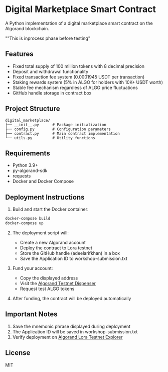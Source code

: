 # Digital Marketplace Smart Contract

A Python implementation of a digital marketplace smart contract on the Algorand blockchain.

""This is inprocess phase before testing"

## Features

- Fixed total supply of 100 million tokens with 8 decimal precision
- Deposit and withdrawal functionality
- Fixed transaction fee system (0.0001945 USDT per transaction) 
- Staking rewards system (5% in ALGO for holders with 10K+ USDT worth)
- Stable fee mechanism regardless of ALGO price fluctuations
- GitHub handle storage in contract box

## Project Structure

```
digital_marketplace/
├── __init__.py      # Package initialization
├── config.py        # Configuration parameters
├── contract.py      # Main contract implementation
└── utils.py         # Utility functions
```

## Requirements

- Python 3.9+
- py-algorand-sdk
- requests
- Docker and Docker Compose

## Deployment Instructions

1. Build and start the Docker container:
```bash
docker-compose build
docker-compose up
```

2. The deployment script will:
   - Create a new Algorand account
   - Deploy the contract to Lora testnet
   - Store the GitHub handle (adeelarifkhan) in a box
   - Save the Application ID to workshop-submission.txt

3. Fund your account:
   - Copy the displayed address
   - Visit the [Algorand Testnet Dispenser](https://bank.testnet.algorand.network/)
   - Request test ALGO tokens

4. After funding, the contract will be deployed automatically

## Important Notes

1. Save the mnemonic phrase displayed during deployment
2. The Application ID will be saved in workshop-submission.txt
3. Verify deployment on [Algorand Lora Testnet Explorer](https://testnet.algoexplorer.io/)

## License

MIT
